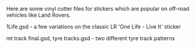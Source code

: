 Here are some vinyl cutter files for stickers which are popular on off-road vehicles like Land Rovers.

1Life.gsd - a few variations on the classic LR 'One Life - Live It' sticker

mt track final.gsd, tyre tracks.gsd - two different tyre track patterns
